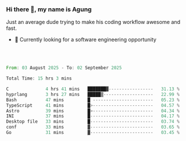 ### Hi there 👋, my name is Agung
Just an average dude trying to make his coding workflow awesome and fast.

<!--
**agungfir98/agungfir98** is a ✨ _special_ ✨ repository because its `README.md` (this file) appears on your GitHub profile.
-->

- 🔭 Currently looking for a software engineering opportunity
<br/>
<br/>
<!--START_SECTION:waka-->

```rust
From: 03 August 2025 - To: 02 September 2025

Total Time: 15 hrs 3 mins

C              4 hrs 41 mins   ███████▓-----------------   31.13 %
hyprlang       3 hrs 27 mins   █████▒-------------------   22.99 %
Bash           47 mins         █ -----------------------   05.23 %
TypeScript     41 mins         █>-----------------------   04.57 %
Astro          39 mins         █>-----------------------   04.34 %
INI            37 mins         █------------------------   04.17 %
Desktop file   33 mins         █------------------------   03.74 %
conf           33 mins         ▓------------------------   03.65 %
Go             31 mins         ▓------------------------   03.45 %
```

<!--END_SECTION:waka-->
